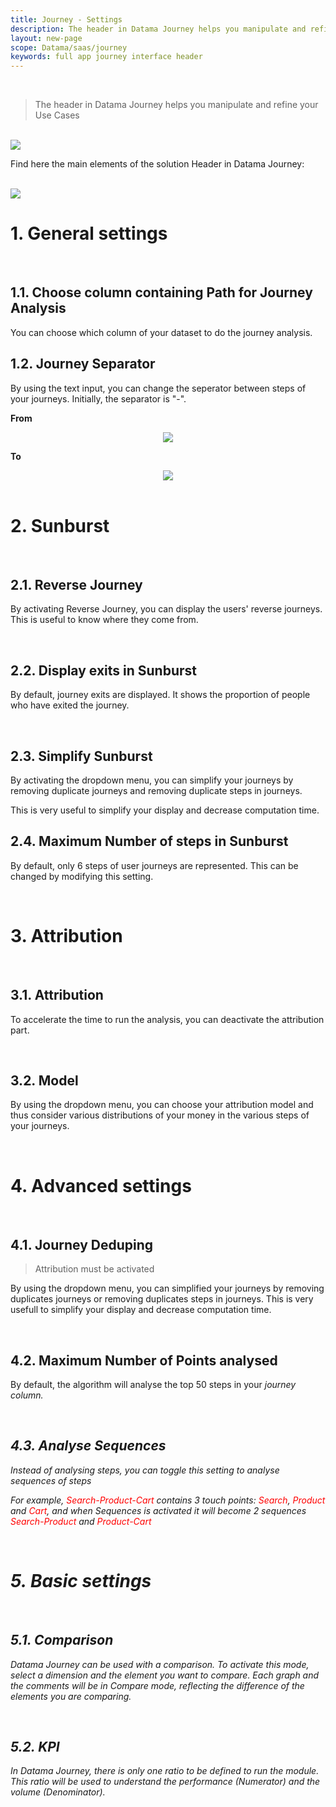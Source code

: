 ```yaml
---
title: Journey - Settings
description: The header in Datama Journey helps you manipulate and refine your Use Cases
layout: new-page
scope: Datama/saas/journey
keywords: full app journey interface header
---
```


<br>

> The header in Datama Journey helps you manipulate and refine your Use Cases

<br>

<img src="{{site.url}}/{{site.baseurl}}/core_app/new/journey/interface/images/journey_header.jpg">

<br>

Find here the main elements of the solution Header in Datama Journey:

<br>

<!-- <b>General settings:<b><br>
- [Journey Separator](#journey-separator)

<br> -->
<!-- <b>Sunburst:<b><br>
- [Reverse Journey](#reverse-journey)
- [Display exits in Sunburst](#display-exits-in-sunburst)
- [Simplify Sunburst](#simplify-sunburst)
- [Maximum Number of steps in Sunburst](#maximum-number-of-steps-in-sunburst)

<br> -->
<!-- <b>Attribution:<b><br>
- [Attribution](#attribution)
- [Model](#model)

<br> -->
<!-- <b>Advanced settings:<b><br>
- [Journey Deduping](#journey-deduping)
- [Maximum Number of Points analysed](#maximum-number-of-points-analysed)
- [Analyse Sequences](#analyse-sequences)

<br> -->
<!-- <b>Basic settings<b><br>
- [Comparison](#comparison)
- [KPI](#kpi)

<br> -->

<img src="{{site.url}}/{{site.baseurl}}/core_app/new/journey/interface/images/journey_settings.png">

<br/>

# 1. General settings
<br>

## 1.1. Choose column containing Path for Journey Analysis

You can choose which column of your dataset to do the journey analysis.

## 1.2. Journey Separator

By using the text input, you can change the seperator between steps of your journeys. Initially, the separator is "-".

**From**

<center> <img src="{{site.url}}/{{site.baseurl}}/core_app/new/journey/interface/images/journey_separator_from.png"/></center>

**To**

<center> <img src="{{site.url}}/{{site.baseurl}}/core_app/new/journey/interface/images/journey_separator_to.png"/></center>

<br>

# 2. Sunburst
<br>

## 2.1. Reverse Journey

By activating Reverse Journey, you can display the users' reverse journeys. This is useful to know where they come from.

<br>

## 2.2. Display exits in Sunburst

By default, journey exits are displayed. It shows the proportion of people who have exited the journey.

<br>

## 2.3. Simplify Sunburst

By activating the dropdown menu, you can simplify your journeys by removing duplicate journeys and removing duplicate steps in journeys.

This is very useful to simplify your display and decrease computation time.

## 2.4. Maximum Number of steps in Sunburst

By default, only 6 steps of user journeys are represented. This can be changed by modifying this setting.

<br>

# 3. Attribution
<br>

## 3.1. Attribution

To accelerate the time to run the analysis, you can deactivate the attribution part.

<br>

## 3.2. Model

By using the dropdown menu, you can choose your attribution model and thus consider various distributions of your money in the various steps of your journeys.

<br>

# 4. Advanced settings
<br>

## 4.1. Journey Deduping

>Attribution must be activated

By using the dropdown menu, you can simplified your journeys by removing duplicates journeys or removing duplicates steps in journeys.
This is very usefull to simplify your display and decrease computation time.

<br>

## 4.2. Maximum Number of Points analysed

By default, the algorithm will analyse the top 50 steps in your <i>journey</is> column.

<br>

## 4.3. Analyse Sequences

Instead of analysing steps, you can toggle this setting to analyse sequences of steps

For example, <span style="color:red">Search-Product-Cart</span> contains 3 touch points: <span style="color:red">Search</span>, <span style="color:red">Product</span> and <span style="color:red">Cart</span>, and when <i>Sequences<i> is activated it will become 2 sequences <span style="color:red">Search-Product</span> and <span style="color:red">Product-Cart</span>

<br>

# 5. Basic settings
<br>

## 5.1. Comparison

Datama Journey can be used with a comparison. To activate this mode, select a dimension and the element you want to compare. Each graph and the comments will be in Compare mode, reflecting the difference of the elements you are comparing.

<br>

## 5.2. KPI

In Datama Journey, there is only one ratio to be defined to run the module. This ratio will be used to understand the performance (Numerator) and the volume (Denominator).
